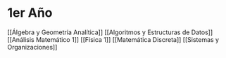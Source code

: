 
# 1er Año

[[Álgebra y Geometría Analítica]]
[[Algoritmos y Estructuras de Datos]]
[[Análisis Matemático 1]]
[[Física 1]]
[[Matemática Discreta]]
[[Sistemas y Organizaciones]]
